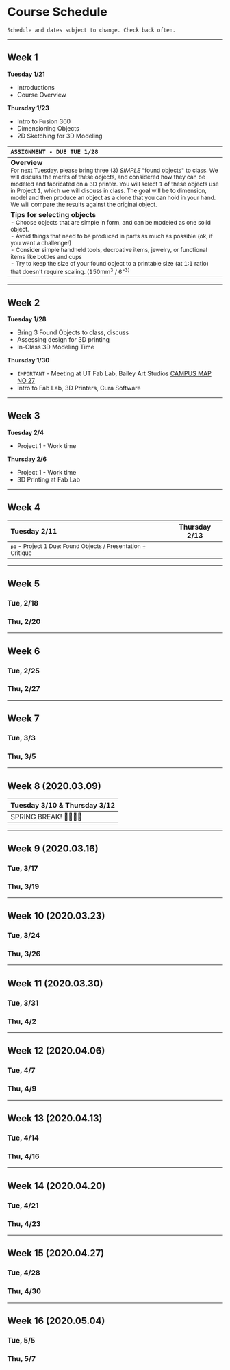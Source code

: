 # Course Schedule

```
Schedule and dates subject to change. Check back often.
```

---
## Week 1

**Tuesday 1/21** 
* Introductions
* Course Overview

**Thursday 1/23**
* Intro to Fusion 360
* Dimensioning Objects
* 2D Sketching for 3D Modeling


| ```ASSIGNMENT - DUE TUE 1/28``` |
| :---     |
|**Overview**<br><sub>For next Tuesday, please bring three (3) *SIMPLE* "found objects" to class. We will discuss the merits of these objects, and considered  how they can be modeled and fabricated on a 3D printer. You will select 1 of these objects use in Project 1, which we will discuss in class. The goal will be to dimension, model and then produce an object as a clone that you can hold in your hand. We will compare the results against the original object.<br></sub>|
|**Tips for selecting objects**<br><sub>- Choose objects that are simple in form, and can be modeled as one solid object.</sub><br><sub>- Avoid things that need to be produced in parts as much as possible (ok, if you want a challenge!)</sub> <br><sub>- Consider simple handheld tools, decroative items, jewelry, or functional items like bottles and cups</sub><br> <sub>- Try to keep the size of your found object to a printable size (at 1:1 ratio) that doesn't require scaling. (150mm<sup>3</sup> / 6"<sup>3)</sup></sub>|

---
## Week 2

**Tuesday 1/28**
* Bring 3 Found Objects to class, discuss
* Assessing design for 3D printing
* In-Class 3D Modeling Time

**Thursday 1/30**
* ```IMPORTANT``` - Meeting at UT Fab Lab, Bailey Art Studios [CAMPUS MAP NO.27](https://www.ut.edu/uploadedFiles/About/UTCampusMap-a_924.pdf)
* Intro to Fab Lab, 3D Printers, Cura Software


---
## Week 3 

**Tuesday 2/4** 
* Project 1 - Work time

**Thursday 2/6**
* Project 1 - Work time
* 3D Printing at Fab Lab

---
## Week 4

| Tuesday 2/11 | Thursday 2/13 |
| :---     | ------   |
| <sub> `p1` - Project 1 Due: Found Objects / Presentation + Critique</sub> |  |

---

## Week 5
### Tue, 2/18
### Thu, 2/20

---
## Week 6
### Tue, 2/25
### Thu, 2/27

---
## Week 7
### Tue, 3/3
### Thu, 3/5

---
## Week 8 (2020.03.09)

| Tuesday 3/10 & Thursday 3/12 |
| :---     |
| SPRING BREAK! 👏🎉🥂😸 |

---
## Week 9 (2020.03.16)
### Tue, 3/17
### Thu, 3/19

---
## Week 10 (2020.03.23)
### Tue, 3/24
### Thu, 3/26

---
## Week 11 (2020.03.30)
### Tue, 3/31
### Thu, 4/2

---
## Week 12 (2020.04.06)
### Tue, 4/7
### Thu, 4/9

---
## Week 13 (2020.04.13)
### Tue, 4/14
### Thu, 4/16

---
## Week 14 (2020.04.20)
### Tue, 4/21
### Thu, 4/23

---
## Week 15 (2020.04.27)
### Tue, 4/28
### Thu, 4/30

---
## Week 16 (2020.05.04)
### Tue, 5/5
### Thu, 5/7
